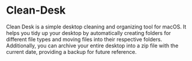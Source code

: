 # Clean-Desk
Clean Desk is a simple desktop cleaning and organizing tool for macOS. It helps you tidy up your desktop by automatically creating folders for different file types and moving files into their respective folders. Additionally, you can archive your entire desktop into a zip file with the current date, providing a backup for future reference.
